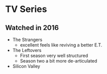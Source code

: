 # TV Series

## Watched in 2016

+ The Strangers
  * excellent feels like reviving a better E.T.
+ The Leftovers
  * First season very well structured
  * Season two a bit more de-articulated
+ Silicon Valley
